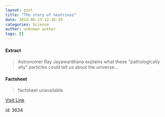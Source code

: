 ```yaml
---
layout: post
title: "The story of neutrinos"
date: 2014-06-23 12:36:29
categories: Science
author: unknown author
tags: []
---
```



#### Extract
>Astronomer Ray Jayawardhana explains what these "pathologically shy" particles could tell us about the universe...

#### Factsheet
>factsheet unavailable

[Visit Link](http://feedproxy.google.com/~r/PhysicsWorld/~3/_OE4_FS0JYg/the-story-of-neutrinos)

id:    3634
